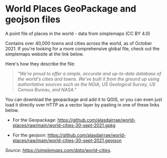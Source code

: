 # World Places GeoPackage and geojson files
A point file of places in the world - data from simplemaps (CC BY 4.0)

Contains over 40,000 towns and cities across the world, as of October 2021. If you're looking for a more comprehensive global file, check out the simplemaps website at the link below.

Here's how they describe the file: 

>*"We're proud to offer a simple, accurate and up-to-date database of the world's cities and towns. We've built it from the ground up using authoritative sources such as the NGIA, US Geological Survey, US Census Bureau, and NASA."*

You can download the geopackage and add it to QGIS, or you can even just load it directly over HTTP as a vector layer by pasting in one of these links below.

- For the Geopackage: https://github.com/alasdairrae/world-places/raw/main/world-cities-30-sept-2021.gpkg

- For the geojson: https://github.com/alasdairrae/world-places/raw/main/world-cities-30-sept-2021.geojson

*Source: https://simplemaps.com/data/world-cities.*
